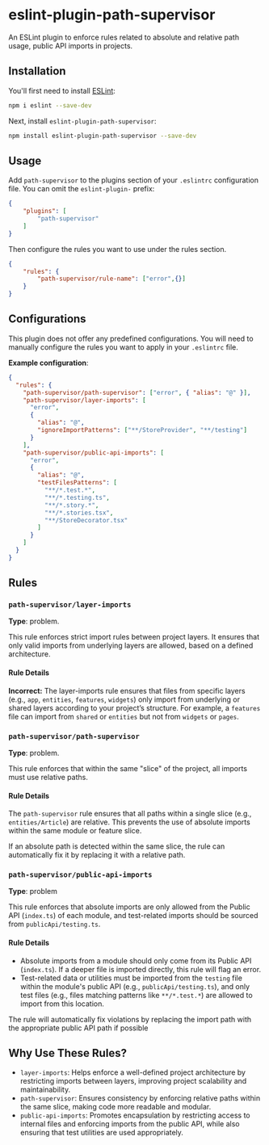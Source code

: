 # eslint-plugin-path-supervisor

An ESLint plugin to enforce rules related to absolute and relative path usage, public API imports in projects.

## Installation

You'll first need to install [ESLint](https://eslint.org/):

```sh
npm i eslint --save-dev
```

Next, install `eslint-plugin-path-supervisor`:

```sh
npm install eslint-plugin-path-supervisor --save-dev
```

## Usage

Add `path-supervisor` to the plugins section of your `.eslintrc` configuration file. You can omit the `eslint-plugin-` prefix:

```json
{
    "plugins": [
        "path-supervisor"
    ]
}
```

Then configure the rules you want to use under the rules section.

```json
{
    "rules": {
        "path-supervisor/rule-name": ["error",{}]
    }
}
```

## Configurations

This plugin does not offer any predefined configurations. 
You will need to manually configure the rules you want to apply in your `.eslintrc` file.

**Example configuration**:
```json
{
  "rules": {
    "path-supervisor/path-supervisor": ["error", { "alias": "@" }],
    "path-supervisor/layer-imports": [
      "error",
      {
        "alias": "@",
        "ignoreImportPatterns": ["**/StoreProvider", "**/testing"]
      }
    ],
    "path-supervisor/public-api-imports": [
      "error",
      {
        "alias": "@",
        "testFilesPatterns": [
          "**/*.test.*",
          "**/*.testing.ts",
          "**/*.story.*",
          "**/*.stories.tsx",
          "**/StoreDecorator.tsx"
        ]
      }
    ]
  }
}
```


## Rules

### `path-supervisor/layer-imports`

**Type**: problem.


This rule enforces strict import rules between project layers. It ensures that only valid imports from underlying layers are allowed, based on a defined architecture.
#### Rule Details

**Incorrect:**
The layer-imports rule ensures that files from specific layers (e.g., `app`, `entities`, `features`, `widgets`) only import from underlying or shared layers according to your project’s structure. 
For example, a `features` file can import from `shared` or `entities` but not from `widgets` or `pages`.



### `path-supervisor/path-supervisor`

**Type**: problem.

This rule enforces that within the same "slice" of the project, all imports must use relative paths.

#### Rule Details
The `path-supervisor` rule ensures that all paths within a single slice (e.g., `entities/Article`) are relative. 
This prevents the use of absolute imports within the same module or feature slice.

If an absolute path is detected within the same slice, the rule can automatically fix it by replacing it with a relative path.

### `path-supervisor/public-api-imports`

**Type**: problem

This rule enforces that absolute imports are only allowed from the Public API (`index.ts`) of each module, and test-related imports should be sourced from `publicApi/testing.ts`.

#### Rule Details
- Absolute imports from a module should only come from its Public API (`index.ts`). If a deeper file is imported directly, this rule will flag an error.
- Test-related data or utilities must be imported from the `testing` file within the module's public API (e.g., `publicApi/testing.ts`), and only test files (e.g., files matching patterns like `**/*.test.*`) are allowed to import from this location.


The rule will automatically fix violations by replacing the import path with the appropriate public API path if possible

## Why Use These Rules?
- `layer-imports`: Helps enforce a well-defined project architecture by restricting imports between layers, improving project scalability and maintainability.
- `path-supervisor`: Ensures consistency by enforcing relative paths within the same slice, making code more readable and modular.
- `public-api-imports`: Promotes encapsulation by restricting access to internal files and enforcing imports from the public API, while also ensuring that test utilities are used appropriately.


